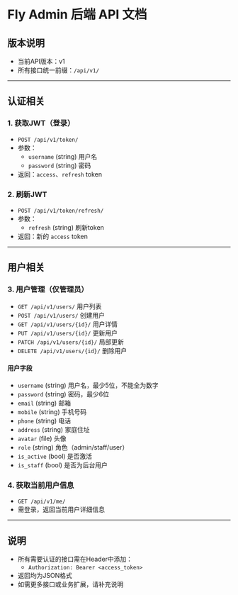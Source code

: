 # Fly Admin 后端 API 文档

## 版本说明
- 当前API版本：v1
- 所有接口统一前缀：`/api/v1/`

---

## 认证相关

### 1. 获取JWT（登录）
- `POST /api/v1/token/`
- 参数：
  - `username` (string) 用户名
  - `password` (string) 密码
- 返回：`access`、`refresh` token

### 2. 刷新JWT
- `POST /api/v1/token/refresh/`
- 参数：
  - `refresh` (string) 刷新token
- 返回：新的 `access` token

---

## 用户相关

### 3. 用户管理（仅管理员）
- `GET /api/v1/users/` 用户列表
- `POST /api/v1/users/` 创建用户
- `GET /api/v1/users/{id}/` 用户详情
- `PUT /api/v1/users/{id}/` 更新用户
- `PATCH /api/v1/users/{id}/` 局部更新
- `DELETE /api/v1/users/{id}/` 删除用户

#### 用户字段
- `username` (string) 用户名，最少5位，不能全为数字
- `password` (string) 密码，最少6位
- `email` (string) 邮箱
- `mobile` (string) 手机号码
- `phone` (string) 电话
- `address` (string) 家庭住址
- `avatar` (file) 头像
- `role` (string) 角色（admin/staff/user）
- `is_active` (bool) 是否激活
- `is_staff` (bool) 是否为后台用户

### 4. 获取当前用户信息
- `GET /api/v1/me/`
- 需登录，返回当前用户详细信息

---

## 说明
- 所有需要认证的接口需在Header中添加：
  - `Authorization: Bearer <access_token>`
- 返回均为JSON格式
- 如需更多接口或业务扩展，请补充说明 